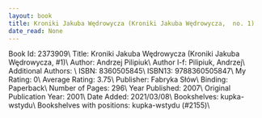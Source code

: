 ```yaml
---
layout: book
title: Kroniki Jakuba Wędrowycza (Kroniki Jakuba Wędrowycza,  no. 1)
date_read: None
---
```


Book Id: 2373909\ 
Title: Kroniki Jakuba Wędrowycza (Kroniki Jakuba Wędrowycza, #1)\ 
Author: Andrzej Pilipiuk\ 
Author l-f: Pilipiuk, Andrzej\ 
Additional Authors: \ 
ISBN: 8360505845\ 
ISBN13: 9788360505847\ 
My Rating: 0\ 
Average Rating: 3.75\ 
Publisher: Fabryka Słów\ 
Binding: Paperback\ 
Number of Pages: 296\ 
Year Published: 2007\ 
Original Publication Year: 2001\ 
Date Added: 2021/03/08\ 
Bookshelves: kupka-wstydu\ 
Bookshelves with positions: kupka-wstydu (#2155)\ 

